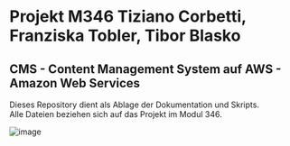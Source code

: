 # Projekt M346 Tiziano Corbetti, Franziska Tobler, Tibor Blasko
## CMS - Content Management System auf AWS - Amazon Web Services

Dieses Repository dient als Ablage der Dokumentation und Skripts.   
Alle Dateien beziehen sich auf das Projekt im Modul 346.

![image](https://user-images.githubusercontent.com/98404509/206200024-7b6f0e5b-e793-42be-8ef1-e44c2a401c66.png)
